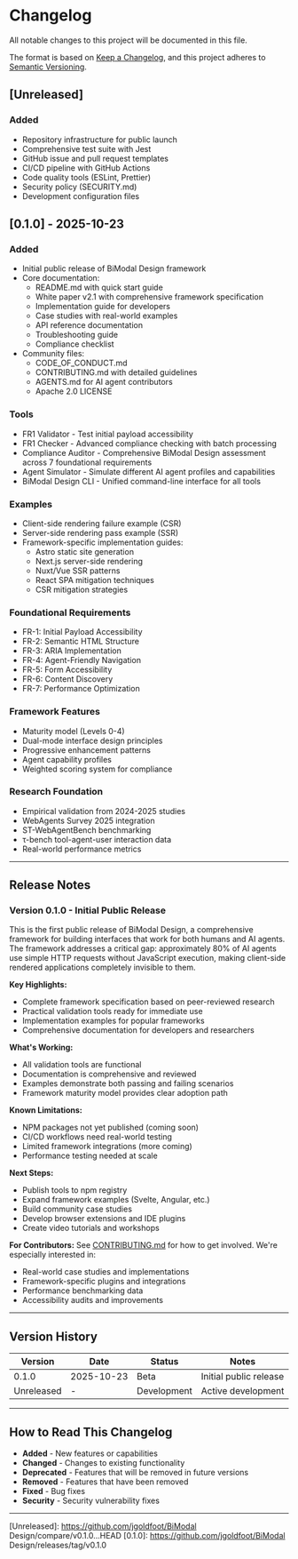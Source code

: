 # Changelog

All notable changes to this project will be documented in this file.

The format is based on [Keep a Changelog](https://keepachangelog.com/en/1.0.0/),
and this project adheres to [Semantic Versioning](https://semver.org/spec/v2.0.0.html).

## [Unreleased]

### Added
- Repository infrastructure for public launch
- Comprehensive test suite with Jest
- GitHub issue and pull request templates
- CI/CD pipeline with GitHub Actions
- Code quality tools (ESLint, Prettier)
- Security policy (SECURITY.md)
- Development configuration files

## [0.1.0] - 2025-10-23

### Added
- Initial public release of BiModal Design framework
- Core documentation:
  - README.md with quick start guide
  - White paper v2.1 with comprehensive framework specification
  - Implementation guide for developers
  - Case studies with real-world examples
  - API reference documentation
  - Troubleshooting guide
  - Compliance checklist
- Community files:
  - CODE_OF_CONDUCT.md
  - CONTRIBUTING.md with detailed guidelines
  - AGENTS.md for AI agent contributors
  - Apache 2.0 LICENSE

### Tools
- FR1 Validator - Test initial payload accessibility
- FR1 Checker - Advanced compliance checking with batch processing
- Compliance Auditor - Comprehensive BiModal Design assessment across 7 foundational requirements
- Agent Simulator - Simulate different AI agent profiles and capabilities
- BiModal Design CLI - Unified command-line interface for all tools

### Examples
- Client-side rendering failure example (CSR)
- Server-side rendering pass example (SSR)
- Framework-specific implementation guides:
  - Astro static site generation
  - Next.js server-side rendering
  - Nuxt/Vue SSR patterns
  - React SPA mitigation techniques
  - CSR mitigation strategies

### Foundational Requirements
- FR-1: Initial Payload Accessibility
- FR-2: Semantic HTML Structure
- FR-3: ARIA Implementation
- FR-4: Agent-Friendly Navigation
- FR-5: Form Accessibility
- FR-6: Content Discovery
- FR-7: Performance Optimization

### Framework Features
- Maturity model (Levels 0-4)
- Dual-mode interface design principles
- Progressive enhancement patterns
- Agent capability profiles
- Weighted scoring system for compliance

### Research Foundation
- Empirical validation from 2024-2025 studies
- WebAgents Survey 2025 integration
- ST-WebAgentBench benchmarking
- τ-bench tool-agent-user interaction data
- Real-world performance metrics

---

## Release Notes

### Version 0.1.0 - Initial Public Release

This is the first public release of BiModal Design, a comprehensive framework for building interfaces that work for both humans and AI agents. The framework addresses a critical gap: approximately 80% of AI agents use simple HTTP requests without JavaScript execution, making client-side rendered applications completely invisible to them.

**Key Highlights:**
- Complete framework specification based on peer-reviewed research
- Practical validation tools ready for immediate use
- Implementation examples for popular frameworks
- Comprehensive documentation for developers and researchers

**What's Working:**
- All validation tools are functional
- Documentation is comprehensive and reviewed
- Examples demonstrate both passing and failing scenarios
- Framework maturity model provides clear adoption path

**Known Limitations:**
- NPM packages not yet published (coming soon)
- CI/CD workflows need real-world testing
- Limited framework integrations (more coming)
- Performance testing needed at scale

**Next Steps:**
- Publish tools to npm registry
- Expand framework examples (Svelte, Angular, etc.)
- Build community case studies
- Develop browser extensions and IDE plugins
- Create video tutorials and workshops

**For Contributors:**
See [CONTRIBUTING.md](CONTRIBUTING.md) for how to get involved. We're especially interested in:
- Real-world case studies and implementations
- Framework-specific plugins and integrations
- Performance benchmarking data
- Accessibility audits and improvements

---

## Version History

| Version | Date | Status | Notes |
|---------|------|--------|-------|
| 0.1.0 | 2025-10-23 | Beta | Initial public release |
| Unreleased | - | Development | Active development |

---

## How to Read This Changelog

- **Added** - New features or capabilities
- **Changed** - Changes to existing functionality
- **Deprecated** - Features that will be removed in future versions
- **Removed** - Features that have been removed
- **Fixed** - Bug fixes
- **Security** - Security vulnerability fixes

---

[Unreleased]: https://github.com/jgoldfoot/BiModal Design/compare/v0.1.0...HEAD
[0.1.0]: https://github.com/jgoldfoot/BiModal Design/releases/tag/v0.1.0
